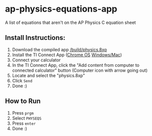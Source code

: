 # ap-physics-equations-app
A list of equations that aren't on the AP Physics C equation sheet

## Install Instructions:

1. Download the compiled app [/build/physics.8xp](https://github.com/Luxray997/ap-physics-equations-app/raw/main/build/physics.8xp)
2. Install the TI Connect App ([Chrome OS](https://chrome.google.com/webstore/detail/ti-connect-ce-app-for-chr/aokihcpccmdjjkebakdanncddpdnkfla?hl=en-US&gl=US) [Windows/Mac](https://education.ti.com/en/software/details/en/CA9C74CAD02440A69FDC7189D7E1B6C2/swticonnectcesoftware))
3. Connect your calculator
4. In the TI Connect App, click the "Add content from computer to connected calculator" button (Computer icon with arrow going out)
5. Locate and select the "physics.8xp"
6. Click ```Send```
7. Done :)

## How to Run

1. Press ```prgm```
2. Select ```PHYSEQS```
3. Press ```enter```
4. Done :)
